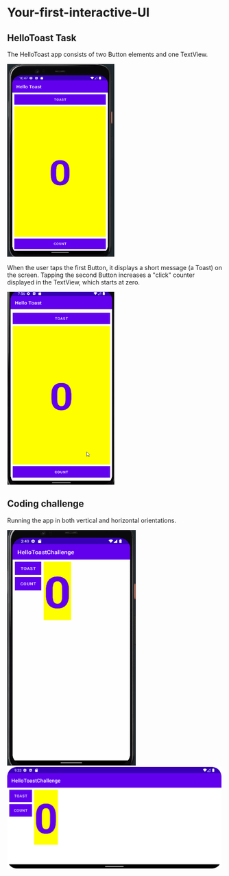 # Your-first-interactive-UI

## HelloToast Task

The HelloToast app consists of two Button elements and one TextView. 

<img src="screenshots/hello%20toast.png" width="250" height="450">

When the user taps the first Button, it displays a short message (a Toast) on the screen. 
Tapping the second Button increases a "click" counter displayed in the TextView, which starts at zero.

<img src="screenshots/hellotoast%20task.gif" width="250" height="450">

## Coding challenge

Running the app in both  vertical and horizontal orientations.

<img src="screenshots/challenge%20gif.gif" width="300" height="550">

<img src="screenshots/hellotoast%20challenge%20land.png" width="500">
